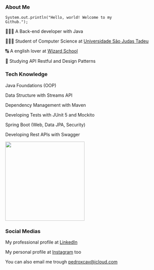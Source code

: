### About Me
<code>System.out.println("Hello, world! Welcome to my Github.");</code>

👨🏼‍💻 A Back-end developer with Java

👨🏻‍🎓 Student of Computer Science at <a href="www.usjt.br">Universidade São Judas Tadeu</a>

🔠 A english lover at <a href="https:www.wizard.com.br">Wizard School</a>

📕 Studying API Restful and Design Patterns

### Tech Knowledge
Java Foundations (OOP)

Data Structure with Streams API

Dependency Management with Maven

Developing Tests with JUnit 5 and Mockito

Spring Boot (Web, Data JPA, Security)

Developing Rest APIs with Swagger

<img width="250" src="https://skillicons.dev/icons?i=java,maven,spring,python,postgres,mysql">

### Social Medias
My professional profile at <a href="https:www.wizard.com.br">LinkedIn</a>

My personal profile at <a href="https:www.wizard.com.br">Instagram</a> too

You can also email me trough pedroxcav@icloud.com
